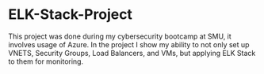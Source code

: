 # ELK-Stack-Project
This project was done during my cybersecurity bootcamp at SMU, it involves usage of Azure. In the project I show my ability to not only set up VNETS, Security Groups, Load Balancers, and VMs, but applying ELK Stack to them for monitoring.
